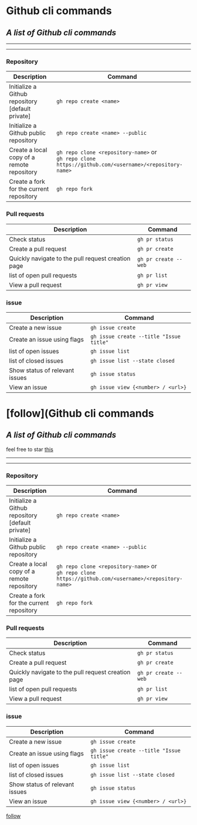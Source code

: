 Github cli commands
============

_A list of Github cli commands_
--

___
___



### Repository

| Description | Command  |
| ------- | ----------- |
| Initialize a Github repository [default private] | `gh repo create <name>` |
| Initialize a Github public repository  | `gh repo create <name> --public` |
| Create a local copy of a remote repository | `gh repo clone <repository-name>` or <br> `gh repo clone https://github.com/<username>/<repository-name>` |
| Create a fork for the current repository | `gh repo fork` |



### Pull requests

| Description | Command |
| ------- | ----------- |
| Check status | `gh pr status` |
| Create a pull request | `gh pr create`|
| Quickly navigate to the pull request creation page | `gh pr create --web`|
| list of open pull requests | `gh pr list`|
| View a pull request | `gh pr view` |

### issue

| Description | Command |
| ------- | ----------- |
| Create a new issue | `gh issue create` |
| Create an issue using flags | `gh issue create --title "Issue title"` |
| list of open issues | `gh issue list` |
| list of closed issues | `gh issue list --state closed` |
| Show status of relevant issues | `gh issue status` |
| View an issue | `gh issue view {<number> / <url>}` |


[follow](Github cli commands
============

_A list of Github cli commands_
--
feel free to star [this](https://gist.github.com/vimalverma558/50d523bc3af426a3b51d59cabb49eeff)

___
___



### Repository

| Description | Command  |
| ------- | ----------- |
| Initialize a Github repository [default private] | `gh repo create <name>` |
| Initialize a Github public repository  | `gh repo create <name> --public` |
| Create a local copy of a remote repository | `gh repo clone <repository-name>` or <br> `gh repo clone https://github.com/<username>/<repository-name>` |
| Create a fork for the current repository | `gh repo fork` |



### Pull requests

| Description | Command |
| ------- | ----------- |
| Check status | `gh pr status` |
| Create a pull request | `gh pr create`|
| Quickly navigate to the pull request creation page | `gh pr create --web`|
| list of open pull requests | `gh pr list`|
| View a pull request | `gh pr view` |

### issue

| Description | Command |
| ------- | ----------- |
| Create a new issue | `gh issue create` |
| Create an issue using flags | `gh issue create --title "Issue title"` |
| list of open issues | `gh issue list` |
| list of closed issues | `gh issue list --state closed` |
| Show status of relevant issues | `gh issue status` |
| View an issue | `gh issue view {<number> / <url>}` |


[follow](https://github.com/shubhDeveloper)
